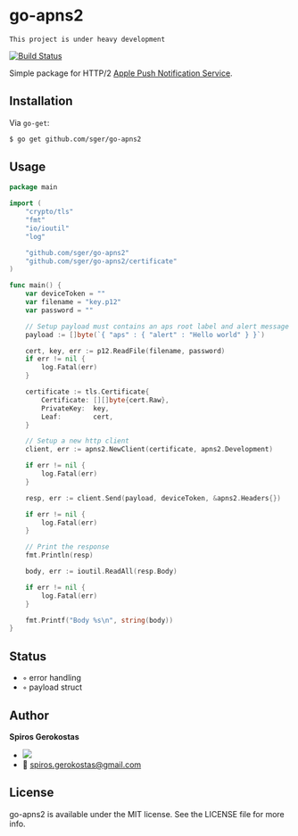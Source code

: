 # go-apns2
	This project is under heavy development

[![Build Status](https://travis-ci.org/sger/go-apns2.svg?branch=master)](https://travis-ci.org/sger/go-apns2)

Simple package for HTTP/2 [Apple Push Notification Service](https://developer.apple.com/library/ios/documentation/NetworkingInternet/Conceptual/RemoteNotificationsPG/Chapters/ApplePushService.html).

## Installation

 Via `go-get`:

```sh
$ go get github.com/sger/go-apns2
```

## Usage

```go
package main

import (
	"crypto/tls"
	"fmt"
	"io/ioutil"
	"log"

	"github.com/sger/go-apns2"
	"github.com/sger/go-apns2/certificate"
)

func main() {
	var deviceToken = ""
	var filename = "key.p12"
	var password = ""

	// Setup payload must contains an aps root label and alert message
	payload := []byte(`{ "aps" : { "alert" : "Hello world" } }`)

	cert, key, err := p12.ReadFile(filename, password)
	if err != nil {
		log.Fatal(err)
	}

	certificate := tls.Certificate{
		Certificate: [][]byte{cert.Raw},
		PrivateKey:  key,
		Leaf:        cert,
	}

	// Setup a new http client
	client, err := apns2.NewClient(certificate, apns2.Development)

	if err != nil {
		log.Fatal(err)
	}

	resp, err := client.Send(payload, deviceToken, &apns2.Headers{})

	if err != nil {
		log.Fatal(err)
	}

	// Print the response
	fmt.Println(resp)

	body, err := ioutil.ReadAll(resp.Body)

	if err != nil {
		log.Fatal(err)
	}

	fmt.Printf("Body %s\n", string(body))
}
```

## Status

  - ◦ error handling
  - ◦ payload struct

Author
-----

__Spiros Gerokostas__ 

- [![](https://img.shields.io/badge/twitter-sger-brightgreen.svg)](https://twitter.com/sger) 
- :email: spiros.gerokostas@gmail.com

License
-----

go-apns2 is available under the MIT license. See the LICENSE file for more info.

